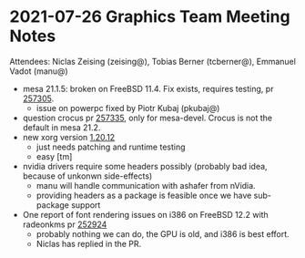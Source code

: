 # 2021-07-26 Graphics Team Meeting Notes

Attendees: Niclas Zeising (zeising@), Tobias Berner (tcberner@), Emmanuel Vadot (manu@)

- mesa 21.1.5: broken on FreeBSD 11.4.  Fix exists, requires testing, pr [257305](https://bugs.freebsd.org/bugzilla/show_bug.cgi?id=257305).
  - issue on powerpc fixed by Piotr Kubaj (pkubaj@) 
- question crocus pr [257335](https://bugs.freebsd.org/bugzilla/show_bug.cgi?id=257335), only for mesa-devel.  Crocus is not the default in mesa 21.2.
- new xorg version [1.20.12](https://lists.x.org/archives/xorg-announce/2021-July/003098.html) 
    - just needs patching and runtime testing
    - easy [tm]
- nvidia drivers require some headers possibly (probably bad idea, because of unkonwn side-effects) 
    - manu will handle communication with ashafer from nVidia.
    - providing headers as a package is feasible once we have sub-package support
- One report of font rendering issues on i386 on FreeBSD 12.2 with radeonkms pr [252924](https://bugs.freebsd.org/bugzilla/show_bug.cgi?id=252924)
    - probably nothing we can do, the GPU is old, and i386 is best effort.
    - Niclas has replied in the PR.
